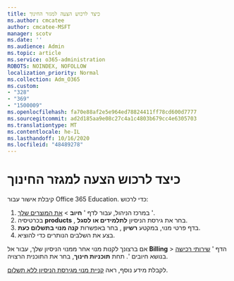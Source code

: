 ```yaml
---
title: כיצד לרכוש הצעה למגזר החינוך
ms.author: cmcatee
author: cmcatee-MSFT
manager: scotv
ms.date: ''
ms.audience: Admin
ms.topic: article
ms.service: o365-administration
ROBOTS: NOINDEX, NOFOLLOW
localization_priority: Normal
ms.collection: Adm_O365
ms.custom:
- "328"
- "369"
- "1500009"
ms.openlocfilehash: fa70e88af2e5e964ed78824411ff78cd600d7777
ms.sourcegitcommit: ad2d185aa9e08c27c4a1c4803b679cc4e6305703
ms.translationtype: MT
ms.contentlocale: he-IL
ms.lasthandoff: 10/16/2020
ms.locfileid: "48489278"
---
```

# <a name="how-to-purchase-an-education-offer"></a>כיצד לרכוש הצעה למגזר החינוך

קיבלת אישור עבור Office 365 Education. כדי לרכוש:
  
1. במרכז הניהול, עבור לדף ' **חיוב** \> [את המוצרים שלך](https://go.microsoft.com/fwlink/p/?linkid=842054) '.
2. בכרטיסיה **products** , בחר את גירסת הניסיון **לתלמידים או לסגל**.
3. בדף פרטי מנוי, במקטע **רשיון** , בחר באפשרות **קנה מנוי בתשלום כעת**.
4. בצע את השלבים הנותרים כדי להוציא.

אם ברצונך לקנות מנוי אחר ממנוי הניסיון שלך, עבור אל **Billing** \> הדף ' [שירותי רכישה](https://go.microsoft.com/fwlink/p/?linkid=868433) בנושא חיובים '. תחת **תוכניות חינוך**, בחר את התוכנית הרצויה.

לקבלת מידע נוסף, ראה [קניית מנוי מגירסת הניסיון ללא תשלום](https://docs.microsoft.com/microsoft-365/commerce/try-or-buy-microsoft-365#buy-a-subscription-from-your-free-trial).